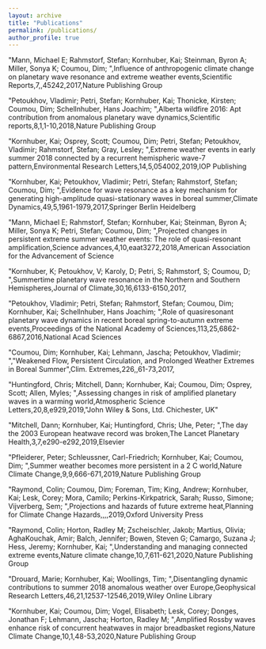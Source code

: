 ```yaml
---
layout: archive
title: "Publications"
permalink: /publications/
author_profile: true
---
```


"Mann, Michael E; Rahmstorf, Stefan; Kornhuber, Kai; Steinman, Byron A; Miller, Sonya K; Coumou, Dim; ",Influence of anthropogenic climate change on planetary wave resonance and extreme weather events,Scientific Reports,7,,45242,2017,Nature Publishing Group

"Petoukhov, Vladimir; Petri, Stefan; Kornhuber, Kai; Thonicke, Kirsten; Coumou, Dim; Schellnhuber, Hans Joachim; ",Alberta wildfire 2016: Apt contribution from anomalous planetary wave dynamics,Scientific reports,8,1,1-10,2018,Nature Publishing Group

"Kornhuber, Kai; Osprey, Scott; Coumou, Dim; Petri, Stefan; Petoukhov, Vladimir; Rahmstorf, Stefan; Gray, Lesley; ",Extreme weather events in early summer 2018 connected by a recurrent hemispheric wave-7 pattern,Environmental Research Letters,14,5,054002,2019,IOP Publishing

"Kornhuber, Kai; Petoukhov, Vladimir; Petri, Stefan; Rahmstorf, Stefan; Coumou, Dim; ",Evidence for wave resonance as a key mechanism for generating high-amplitude quasi-stationary waves in boreal summer,Climate Dynamics,49,5,1961-1979,2017,Springer Berlin Heidelberg

"Mann, Michael E; Rahmstorf, Stefan; Kornhuber, Kai; Steinman, Byron A; Miller, Sonya K; Petri, Stefan; Coumou, Dim; ",Projected changes in persistent extreme summer weather events: The role of quasi-resonant amplification,Science advances,4,10,eaat3272,2018,American Association for the Advancement of Science

"Kornhuber, K; Petoukhov, V; Karoly, D; Petri, S; Rahmstorf, S; Coumou, D; ",Summertime planetary wave resonance in the Northern and Southern Hemispheres,Journal of Climate,30,16,6133-6150,2017,

"Petoukhov, Vladimir; Petri, Stefan; Rahmstorf, Stefan; Coumou, Dim; Kornhuber, Kai; Schellnhuber, Hans Joachim; ",Role of quasiresonant planetary wave dynamics in recent boreal spring-to-autumn extreme events,Proceedings of the National Academy of Sciences,113,25,6862-6867,2016,National Acad Sciences

"Coumou, Dim; Kornhuber, Kai; Lehmann, Jascha; Petoukhov, Vladimir; ","Weakened Flow, Persistent Circulation, and Prolonged Weather Extremes in Boreal Summer",Clim. Extremes,226,,61-73,2017,

"Huntingford, Chris; Mitchell, Dann; Kornhuber, Kai; Coumou, Dim; Osprey, Scott; Allen, Myles; ",Assessing changes in risk of amplified planetary waves in a warming world,Atmospheric Science Letters,20,8,e929,2019,"John Wiley & Sons, Ltd. Chichester, UK"

"Mitchell, Dann; Kornhuber, Kai; Huntingford, Chris; Uhe, Peter; ",The day the 2003 European heatwave record was broken,The Lancet Planetary Health,3,7,e290-e292,2019,Elsevier

"Pfleiderer, Peter; Schleussner, Carl-Friedrich; Kornhuber, Kai; Coumou, Dim; ",Summer weather becomes more persistent in a 2 C world,Nature Climate Change,9,9,666-671,2019,Nature Publishing Group

"Raymond, Colin; Coumou, Dim; Foreman, Tim; King, Andrew; Kornhuber, Kai; Lesk, Corey; Mora, Camilo; Perkins-Kirkpatrick, Sarah; Russo, Simone; Vijverberg, Sem; ",Projections and hazards of future extreme heat,Planning for Climate Change Hazards,,,,2019,Oxford University Press

"Raymond, Colin; Horton, Radley M; Zscheischler, Jakob; Martius, Olivia; AghaKouchak, Amir; Balch, Jennifer; Bowen, Steven G; Camargo, Suzana J; Hess, Jeremy; Kornhuber, Kai; ",Understanding and managing connected extreme events,Nature climate change,10,7,611-621,2020,Nature Publishing Group

"Drouard, Marie; Kornhuber, Kai; Woollings, Tim; ",Disentangling dynamic contributions to summer 2018 anomalous weather over Europe,Geophysical Research Letters,46,21,12537-12546,2019,Wiley Online Library

"Kornhuber, Kai; Coumou, Dim; Vogel, Elisabeth; Lesk, Corey; Donges, Jonathan F; Lehmann, Jascha; Horton, Radley M; ",Amplified Rossby waves enhance risk of concurrent heatwaves in major breadbasket regions,Nature Climate Change,10,1,48-53,2020,Nature Publishing Group




<!--{% if author.googlescholar %}
  You can also find my articles on <u><a href="{{author.googlescholar}}">my Google Scholar profile</a>.</u>
{% endif %}-->

<!--{% include base_path %}-->

<!--{% for post in site.publications reversed %}
  {% include archive-single.html %}
{% endfor %}-->
